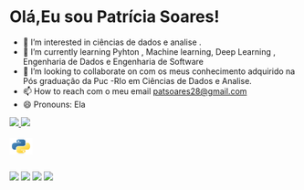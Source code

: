 

  # Olá,Eu sou Patrícia Soares! 

- 👀 I’m interested in ciências de dados e analise .
- 🌱 I’m currently learning Pyhton , Machine learning, Deep Learning , Engenharia de Dados e Engenharia de Software 
- 💞️ I’m looking to collaborate on com os meus conhecimento adquirido na Pós graduação da Puc -RIo em Ciências de Dados e Analise.
- 📫 How to reach com o meu email patsoares28@gmail.com
- 😄 Pronouns: Ela 

<div>
 <a href="https://github.com/PatríciaSoaresSPereira">
<img height="180cmm" src="https://github.readme-statis.vercel.app/api?usarname=PatríciaSoaresSPereira&show_icons=true&theme=dracula&include_all_commits=true&count_private=true"/>
<img height="180cmm" src="https://github.readme-statis.vercel.app/api/top-langs/?usarname=PatríciaSoaresSPereira&layout=compact&langs_count=168&theme=dracula"/>
 </div>


<div style="display: inline_block"><br>
  
<img align="center" alt="Rafa-Python" height="30" width="40" src="https://raw.githubusercontent.com/devicons/devicon/master/icons/python/python-original.svg">
 
</div>
  
  ##
 
<div> 
 
  <a href="https://instagram.com/rafaballerini" target="_blank"><img src="https://img.shields.io/badge/-Instagram-%23E4405F?style=for-the-badge&logo=instagram&logoColor=white" target="_blank"></a>
 	 <a href="https://discord.gg/wagxzStdcR" target="_blank"><img src="https://img.shields.io/badge/Discord-7289DA?style=for-the-badge&logo=discord&logoColor=white" target="_blank"></a> 
  <a href = "mailto:contatorafaballerini@gmail.com"><img src="https://img.shields.io/badge/-Gmail-%23333?style=for-the-badge&logo=gmail&logoColor=white" target="_blank"></a>
  <a href="https://www.linkedin.com/in/rafaella-ballerini-45875016a" target="_blank"><img src="https://img.shields.io/badge/-LinkedIn-%230077B5?style=for-the-badge&logo=linkedin&logoColor=white" target="_blank"></a> 
  
</div>



